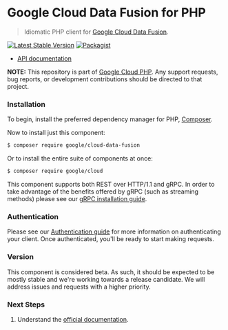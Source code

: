 # Google Cloud Data Fusion for PHP

> Idiomatic PHP client for [Google Cloud Data Fusion](https://cloud.google.com/data-fusion).

[![Latest Stable Version](https://poser.pugx.org/google/cloud-data-fusion/v/stable)](https://packagist.org/packages/google/cloud-data-fusion) [![Packagist](https://img.shields.io/packagist/dm/google/cloud-data-fusion.svg)](https://packagist.org/packages/google/cloud-data-fusion)

* [API documentation](https://cloud.google.com/php/docs/reference/cloud-data-fusion/latest)

**NOTE:** This repository is part of [Google Cloud PHP](https://github.com/googleapis/google-cloud-php). Any
support requests, bug reports, or development contributions should be directed to
that project.

### Installation

To begin, install the preferred dependency manager for PHP, [Composer](https://getcomposer.org/).

Now to install just this component:

```sh
$ composer require google/cloud-data-fusion
```

Or to install the entire suite of components at once:

```sh
$ composer require google/cloud
```

This component supports both REST over HTTP/1.1 and gRPC. In order to take advantage of the benefits offered by gRPC (such as streaming methods)
please see our [gRPC installation guide](https://cloud.google.com/php/grpc).

### Authentication

Please see our [Authentication guide](https://github.com/googleapis/google-cloud-php/blob/main/AUTHENTICATION.md) for more information
on authenticating your client. Once authenticated, you'll be ready to start making requests.

### Version

This component is considered beta. As such, it should be expected to be mostly
stable and we're working towards a release candidate. We will address issues
and requests with a higher priority.

### Next Steps

1. Understand the [official documentation](https://cloud.google.com/data-fusion/docs).
